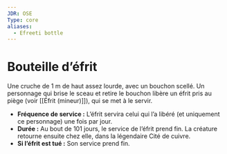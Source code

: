 ```yaml
---
JDR: OSE
Type: core
aliases:
  - Efreeti bottle
---
```

# Bouteille d’éfrit

Une cruche de 1 m de haut assez lourde, avec un bouchon scellé. Un personnage qui brise le sceau et retire le bouchon libère un éfrit pris au piège (voir [[Éfrit (mineur)]]), qui se met à le servir.

- **Fréquence de service :** L’éfrit servira celui qui l’a libéré (et uniquement ce personnage) une fois par jour.
- **Durée :** Au bout de 101 jours, le service de l’éfrit prend fin. La créature retourne ensuite chez elle, dans la légendaire Cité de cuivre.
- **Si l’éfrit est tué :** Son service prend fin.
